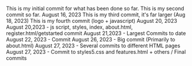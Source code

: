 This is my initial commit for what has been done so far.
This is my second commit so far. August 16, 2023
This is my third commit, it's far larger (Aug 18, 2023)
This is my fourth commit (logo + javascript) August 20, 2023
August 20,2023 - js script, styles, index, about.html, register.html/getstarted commit
August 21,2023 - Largest Commits to date
August 22, 2023 - Commit
August 26, 2023 - Big commit (Primarily to about.html)
August 27, 2023 - Several commits to different HTML pages
August 27, 2023 - Commit to styles5.css and features.html + others / Final commits

